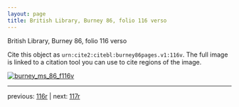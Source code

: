 ```yaml
---
layout: page
title: British Library, Burney 86, folio 116 verso
---
```


British Library, Burney 86, folio 116 verso

Cite this object as `urn:cite2:citebl:burney86pages.v1:116v`.  The full image is linked to a citation tool you can use to cite regions of the image.

[![burney_ms_86_f116v](http://www.homermultitext.org/iipsrv?IIIF=/project/homer/pyramidal/deepzoom/citebl/burney86imgs/v1/burney_ms_86_f116v.tif/full/800,/0/default.jpg)](http://www.homermultitext.org/ict2/?urn=urn:cite2:citebl:burney86imgs.v1:burney_ms_86_f116v) 

---

previous:  [116r](../116r/) | next: [117r](../117r/)
